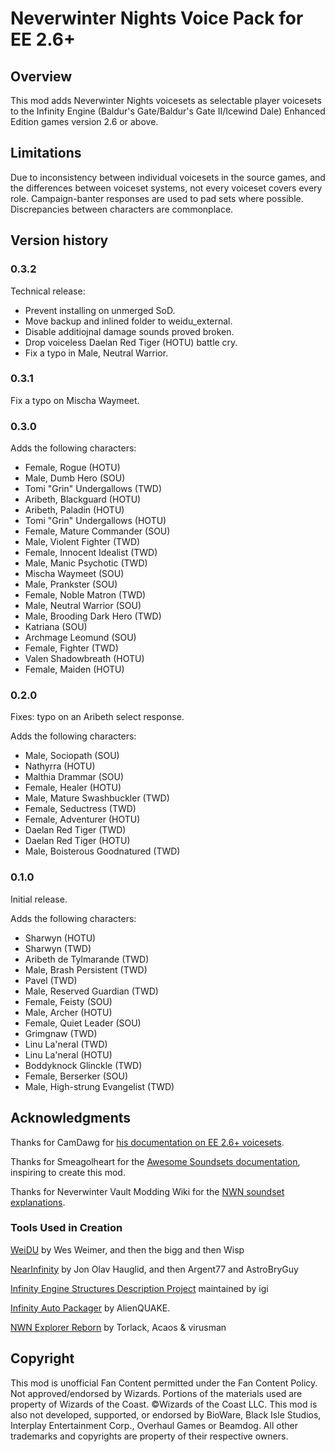 # Neverwinter Nights Voice Pack for EE 2.6+

## Overview
This mod adds Neverwinter Nights voicesets as selectable player voicesets to the Infinity Engine (Baldur's Gate/Baldur's Gate II/Icewind Dale) Enhanced Edition games version 2.6 or above.

## Limitations
Due to inconsistency between individual voicesets in the source games, and the differences between voiceset systems, not every voiceset covers every role. Campaign-banter responses are used to pad sets where possible. Discrepancies between characters are commonplace.

## Version history
### 0.3.2
Technical release:
 - Prevent installing on unmerged SoD.
 - Move backup and inlined folder to weidu_external.
 - Disable additiojnal damage sounds proved broken.
 - Drop voiceless Daelan Red Tiger (HOTU) battle cry.
 - Fix a typo in Male, Neutral Warrior.

### 0.3.1
Fix a typo on Mischa Waymeet.

### 0.3.0
Adds the following characters:
 - Female, Rogue (HOTU)
 - Male, Dumb Hero (SOU)
 - Tomi "Grin" Undergallows (TWD)
 - Aribeth, Blackguard (HOTU)
 - Aribeth, Paladin (HOTU)
 - Tomi "Grin" Undergallows (HOTU)
 - Female, Mature Commander (SOU)
 - Male, Violent Fighter (TWD)
 - Female, Innocent Idealist (TWD)
 - Male, Manic Psychotic (TWD)
 - Mischa Waymeet (SOU)
 - Male, Prankster (SOU)
 - Female, Noble Matron (TWD)
 - Male, Neutral Warrior (SOU)
 - Male, Brooding Dark Hero (TWD)
 - Katriana (SOU)
 - Archmage Leomund (SOU)
 - Female, Fighter (TWD)
 - Valen Shadowbreath (HOTU)
 - Female, Maiden (HOTU)

### 0.2.0
Fixes: typo on an Aribeth select response.

Adds the following characters:
 - Male, Sociopath (SOU)
 - Nathyrra (HOTU)
 - Malthia Drammar (SOU)
 - Female, Healer (HOTU)
 - Male, Mature Swashbuckler (TWD)
 - Female, Seductress (TWD)
 - Female, Adventurer (HOTU)
 - Daelan Red Tiger (TWD)
 - Daelan Red Tiger (HOTU)
 - Male, Boisterous Goodnatured (TWD)

### 0.1.0
Initial release.

Adds the following characters:
 - Sharwyn (HOTU)
 - Sharwyn (TWD)
 - Aribeth de Tylmarande (TWD)
 - Male, Brash Persistent (TWD)
 - Pavel (TWD)
 - Male, Reserved Guardian (TWD)
 - Female, Feisty (SOU)
 - Male, Archer (HOTU)
 - Female, Quiet Leader (SOU)
 - Grimgnaw (TWD)
 - Linu La'neral (TWD)
 - Linu La'neral (HOTU)
 - Boddyknock Glinckle (TWD)
 - Female, Berserker (SOU)
 - Male, High-strung Evangelist (TWD)

## Acknowledgments
Thanks for CamDawg for [his documentation on EE 2.6+ voicesets](https://github.com/Gibberlings3/EE_soundset_tool).

Thanks for Smeagolheart for the [Awesome Soundsets documentation](https://forums.beamdog.com/discussion/38319/mods-awesome-soundsets-mods-master-thread-custom-soundsets-for-bgee-bg2ee-and-iwdee/p1), inspiring to create this mod.

Thanks for Neverwinter Vault Modding Wiki for the [NWN soundset explanations](https://nwn.wiki/display/NWN1/Voicesets+or+Soundsets).

### Tools Used in Creation
[WeiDU](http://www.weidu.org) by Wes Weimer, and then the bigg and then Wisp

[NearInfinity](https://github.com/NearInfinityBrowser/NearInfinity) by Jon Olav Hauglid, and then Argent77 and AstroBryGuy

[Infinity Engine Structures Description Project](http://iesdp.gibberlings3.net) maintained by igi

[Infinity Auto Packager](https://www.gibberlings3.net/forums/topic/31131-infinity-auto-packager-automatically-generate-mod-packages-when-you-publish-a-release) by AlienQUAKE.

[NWN Explorer Reborn](https://github.com/virusman/nwnexplorer) by Torlack, Acaos & virusman

## Copyright
This mod is unofficial Fan Content permitted under the Fan Content Policy. Not approved/endorsed by Wizards. Portions of the materials used are property of Wizards of the Coast. ©Wizards of the Coast LLC. This mod is also not developed, supported, or endorsed by BioWare, Black Isle Studios, Interplay Entertainment Corp., Overhaul Games or Beamdog. All other trademarks and copyrights are property of their respective owners.
